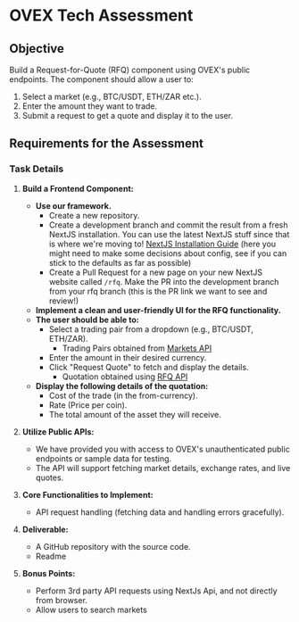# OVEX Tech Assessment

## Objective

Build a Request-for-Quote (RFQ) component using OVEX's public endpoints. The component should allow a user to:

1. Select a market (e.g., BTC/USDT, ETH/ZAR etc.).
2. Enter the amount they want to trade.
3. Submit a request to get a quote and display it to the user.

## Requirements for the Assessment

### Task Details

1. **Build a Frontend Component:**

   - **Use our framework.**
     - Create a new repository.
     - Create a development branch and commit the result from a fresh NextJS installation. You can use the latest NextJS stuff since that is where we're moving to! [NextJS Installation Guide](https://nextjs.org/docs/getting-started/installation) (here you might need to make some decisions about config, see if you can stick to the defaults as far as possible)
     - Create a Pull Request for a new page on your new NextJS website called `/rfq`. Make the PR into the development branch from your rfq branch (this is the PR link we want to see and review!)
   - **Implement a clean and user-friendly UI for the RFQ functionality.**
   - **The user should be able to:**
     - Select a trading pair from a dropdown (e.g., BTC/USDT, ETH/ZAR).
       - Trading Pairs obtained from [Markets API](https://docs.ovex.io/#d1f26359-0ec6-45bd-9d2b-29197d61c858)
     - Enter the amount in their desired currency.
     - Click "Request Quote" to fetch and display the details.
       - Quotation obtained using [RFQ API](https://docs.ovex.io/#2828cc23-ea92-4471-ac84-f8eeb27445e3)
   - **Display the following details of the quotation:**
     - Cost of the trade (in the from-currency).
     - Rate (Price per coin).
     - The total amount of the asset they will receive.

2. **Utilize Public APIs:**

   - We have provided you with access to OVEX's unauthenticated public endpoints or sample data for testing.
   - The API will support fetching market details, exchange rates, and live quotes.

3. **Core Functionalities to Implement:**

   - API request handling (fetching data and handling errors gracefully).

4. **Deliverable:**

   - A GitHub repository with the source code.
   - Readme

5. **Bonus Points:**
   - Perform 3rd party API requests using NextJs Api, and not directly from browser.
   - Allow users to search markets
